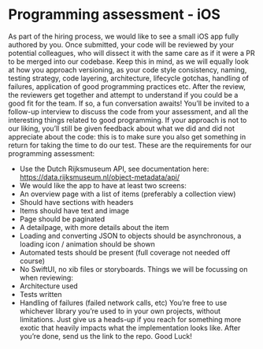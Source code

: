 
# Programming assessment - iOS
As part of the hiring process, we would like to see a small iOS app fully authored by you. Once submitted, your code will be reviewed by your potential colleagues, who will dissect it with the same care as if it were a PR to be merged into our codebase. Keep this in mind, as we will equally look at how you approach versioning, as your code style consistency, naming, testing strategy, code layering, architecture, lifecycle gotchas, handling of failures, application of good programming practices etc.
After the review, the reviewers get together and attempt to understand if you could be a good fit for the team. If so, a fun conversation awaits! You’ll be invited to a follow-up interview to discuss the code from your assessment, and all the interesting things related to good programming. If your approach is not to our liking, you’ll still be given feedback about what we did and did not appreciate about the code: this is to make sure you also get something in return for taking the time to do our test.
These are the requirements for our programming assessment:
- Use the Dutch Rijksmuseum API, see documentation here: https://data.rijksmuseum.nl/object-metadata/api/
- We would like the app to have at least two screens:
- An overview page with a list of items (preferably a collection view)
- Should have sections with headers 
- Items should have text and image 
- Page should be paginated
- A detailpage, with more details about the item
- Loading and converting JSON to objects should be asynchronous, a loading icon / animation should be shown
- Automated tests should be present (full coverage not needed off course)
- No SwiftUI, no xib files or storyboards.
Things we will be focussing on when reviewing:
- Architecture used
- Tests written
- Handling of failures (failed network calls, etc)
You’re free to use whichever library you’re used to in your own projects, without limitations. Just give us a heads-up if you reach for something more exotic that heavily impacts what the implementation looks like. After you’re done, send us the link to the repo.
Good Luck!
